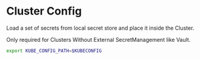 # Cluster Config

Load a set of secrets from local secret store and place it inside the Cluster.

Only required for Clusters Without External SecretManagement like Vault.


```sh
export KUBE_CONFIG_PATH=$KUBECONFIG
```